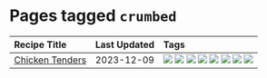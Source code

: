 # Pages tagged `crumbed`

|Recipe Title|Last Updated|Tags
|:---|:---|:---|
|[Chicken Tenders](../recipes/chickentenders.md)|2023-12-09|[![](https://img.shields.io/badge/tag-airfryer-c6d429)](../tags/airfryer.md) [![](https://img.shields.io/badge/tag-amazing-d5a11)](../tags/amazing.md) [![](https://img.shields.io/badge/tag-battered-95446)](../tags/battered.md) [![](https://img.shields.io/badge/tag-chicken-4d8aaa)](../tags/chicken.md) [![](https://img.shields.io/badge/tag-crumbed-acbc2f)](../tags/crumbed.md) [![](https://img.shields.io/badge/tag-messy-659a8f)](../tags/messy.md) [![](https://img.shields.io/badge/tag-mine-e5c1d4)](../tags/mine.md) [![](https://img.shields.io/badge/tag-sides-ad1215)](../tags/sides.md)|